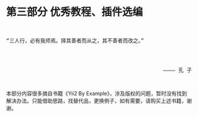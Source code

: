 # 第三部分 优秀教程、插件选编

<pre>
<p>
“三人行，必有我师焉。择其善者而从之，其不善者而改之。”
</p>
<p style="text-align: right;">
———— 孔 子
</p>
</pre>

本部分内容很多摘自书籍《Yii2 By Example》，涉及版权的问题，暂时没有找到解决办法。只能借助思路，找替代品，更换例子，如有需要，请购买上述书籍，谢谢。